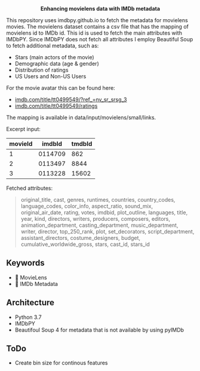 <p align="center">
    <strong>Enhancing movielens data with IMDb metadata</strong>
</p>
This repository uses imdbpy.github.io to fetch the metadata for movielens movies. The movielens dataset contains
a csv file that has the mapping of movielens id to IMDb id. This id is used to fetch the main attributes with IMDbPY.
Since IMDbPY does not fetch all attributes I employ Beautiful Soup to fetch additional metadata, such as:

- Stars (main actors of the movie)
- Demographic data (age & gender)
- Distribution of ratings
- US Users and Non-US Users

For the movie avatar this can be found here:
- [imdb.com/title/tt0499549/?ref_=nv_sr_srsg_3](https://www.imdb.com/title/tt0499549/?ref_=nv_sr_srsg_3)
- [imdb.com/title/tt0499549/ratings](https://www.imdb.com/title/tt0499549/ratings)


The mapping is available in data/input/movielens/small/links.

Excerpt input:

| movieId | imdbId  | tmdbId  |
|---|---|---|
| 1  | 0114709  |  862 |
|  2 |  0113497 | 8844  |
|  3 | 0113228  | 15602  |

Fetched attributes:
<it>
> original_title, cast, genres, runtimes, countries, country_codes, language_codes, color_info, aspect_ratio, sound_mix, original_air_date, rating, votes, imdbid, plot_outline, languages, title, year, kind, directors, writers, producers, composers, editors, animation_department, casting_department, music_department, writer, director, top_250_rank, plot, set_decorators, script_department, assistant_directors, costume_designers, budget, cumulative_worldwide_gross, stars, cast_id, stars_id
</it>


## Keywords
- 🎥 MovieLens
- 👥 IMDb Metadata

## Architecture
- Python 3.7
- IMDbPY
- Beautifoul Soup 4 for metadata that is not available by using pyIMDb

## ToDo
- Create bin size for continous features
